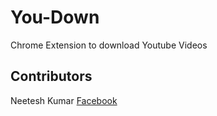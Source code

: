 # You-Down
Chrome Extension to download Youtube Videos

## Contributors
Neetesh Kumar
[Facebook](http://www.facebook.com/neetesh16)
